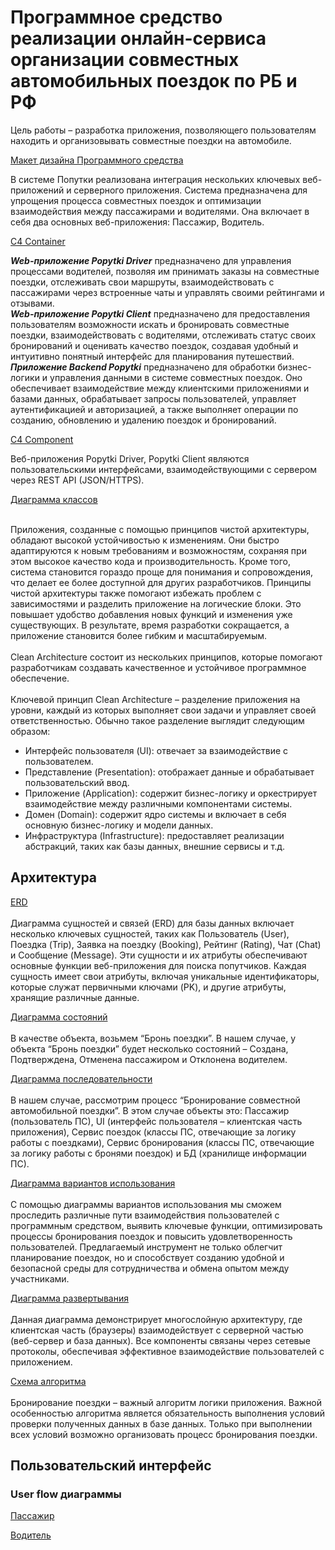 # Программное средство реализации онлайн-сервиса организации совместных автомобильных поездок по РБ и РФ
Цель работы – разработка приложения, позволяющего пользователям находить и организовывать совместные поездки на автомобиле.

[Макет дизайна Программного средства](https://www.figma.com/design/PQkgQu3JMsPId5t9dff724/%D0%94%D0%B8%D0%B7%D0%B0%D0%B9%D0%BD-%D0%B4%D0%B8%D0%BF%D0%BB%D0%BE%D0%BC?node-id=0-1&node-type=canvas&t=rwB2GEdUHnWTJIzY-0)

В системе Попутки реализована интеграция нескольких ключевых веб-приложений и серверного приложения. Система предназначена для упрощения процесса совместных поездок и оптимизации взаимодействия между пассажирами и водителями. Она включает в себя два основных веб-приложения: Пассажир, Водитель.

[C4 Container](https://github.com/iamlinss/poputki-server/blob/master/doc/C4%20-%20Container.jpg)

***Web-приложение Popytki Driver*** предназначено для управления процессами водителей, позволяя им принимать заказы на совместные поездки, отслеживать свои маршруты, взаимодействовать с пассажирами через встроенные чаты и управлять своими рейтингами и отзывами.<br />
***Web-приложение Popytki Client*** предназначено для предоставления пользователям возможности искать и бронировать совместные поездки, взаимодействовать с водителями, отслеживать статус своих бронирований и оценивать качество поездок, создавая удобный и интуитивно понятный интерфейс для планирования путешествий.<br />
***Приложение Backend Popytki*** предназначено для обработки бизнес-логики и управления данными в системе совместных поездок. Оно обеспечивает взаимодействие между клиентскими приложениями и базами данных, обрабатывает запросы пользователей, управляет аутентификацией и авторизацией, а также выполняет операции по созданию, обновлению и удалению поездок и бронирований.


[C4 Component](https://github.com/iamlinss/poputki-server/blob/master/doc/C4%20-%20Component.jpg)

Веб-приложения Popytki Driver, Popytki Client являются пользовательскими интерфейсами, взаимодействующими с сервером через REST API (JSON/HTTPS).

[Диаграмма классов](https://github.com/iamlinss/Popytki/blob/main/doc/class.png)

<br />Приложения, созданные с помощью принципов чистой архитектуры, обладают высокой устойчивостью к изменениям. Они быстро адаптируются к новым требованиям и возможностям, сохраняя при этом высокое качество кода и производительность. Кроме того, система становится гораздо проще для понимания и сопровождения, что делает ее более доступной для других разработчиков.
Принципы чистой архитектуры также помогают избежать проблем с зависимостями и разделить приложение на логические блоки. Это повышает удобство добавления новых функций и изменения уже существующих. В результате, время разработки сокращается, а приложение становится более гибким и масштабируемым.<br />
<br />Clean Architecture состоит из нескольких принципов, которые помогают разработчикам создавать качественное и устойчивое программное обеспечение.<br />
<br />Ключевой принцип Clean Architecture – разделение приложения на уровни, каждый из которых выполняет свои задачи и управляет своей ответственностью. Обычно такое разделение выглядит следующим образом:<br />
* Интерфейс пользователя (UI): отвечает за взаимодействие с пользователем.
* Представление (Presentation): отображает данные и обрабатывает пользовательский ввод.
* Приложение (Application): содержит бизнес-логику и оркестрирует взаимодействие между различными компонентами системы.
* Домен (Domain): содержит ядро системы и включает в себя основную бизнес-логику и модели данных.
* Инфраструктура (Infrastructure): предоставляет реализации абстракций, таких как базы данных, внешние сервисы и т.д.

## Архитектура

[ERD](https://github.com/iamlinss/Popytki/blob/main/doc/drawSQL-image-export-2024-10-02.png) <br />
<br />Диаграмма сущностей и связей (ERD) для базы данных включает несколько ключевых сущностей, таких как Пользователь (User), Поездка (Trip), Заявка на поездку (Booking), Рейтинг (Rating), Чат (Chat) и Сообщение (Message). Эти сущности и их атрибуты обеспечивают основные функции веб-приложения для поиска попутчиков.
Каждая сущность имеет свои атрибуты, включая уникальные идентификаторы, которые служат первичными ключами (PK), и другие атрибуты, хранящие различные данные.

[Диаграмма состояний](https://github.com/iamlinss/poputki-server/blob/master/doc/%D0%94%D0%B8%D0%B0%D0%B3%D1%80%D0%B0%D0%BC%D0%BC%D0%B0%20%D1%81%D0%BE%D1%81%D1%82%D0%BE%D1%8F%D0%BD%D0%B8%D0%B9.drawio.png) <br />
<br />В качестве объекта, возьмем “Бронь поездки”. В нашем случае, у объекта “Бронь поездки” будет несколько состояний – Создана, Подтверждена, Отменена пассажиром и Отклонена водителем.

[Диаграмма последовательности](https://github.com/iamlinss/poputki-server/blob/master/doc/%D0%94%D0%B8%D0%B0%D0%B3%D1%80%D0%B0%D0%BC%D0%BC%D0%B0%20%D0%BF%D0%BE%D1%81%D0%BB%D0%B5%D0%B4%D0%BE%D0%B2%D0%B0%D1%82%D0%B5%D0%BB%D1%8C%D0%BD%D0%BE%D1%81%D1%82%D0%B8.jpg) <br />
<br />В нашем случае, рассмотрим процесс “Бронирование совместной автомобильной поездки”. В этом случае объекты это: Пассажир (пользователь ПС), UI (интерфейс пользователя – клиентская часть приложения), Сервис поездок (классы ПС, отвечающие за логику работы с поездками), Сервис бронирования (классы ПС, отвечающие за логику работы с бронями поездок) и БД (хранилище информации ПС).

[Диаграмма вариантов использования](https://github.com/iamlinss/poputki-server/blob/master/doc/%D0%92%D0%B0%D1%80%D0%B8%D0%B0%D0%BD%D1%82%D0%BE%D0%B2%20%D0%B8%D1%81%D0%BF%D0%BE%D0%BB%D1%8C%D0%B7%D0%BE%D0%B2%D0%B0%D0%BD%D0%B8%D1%8F.drawio.png) <br />
<br />С помощью диаграммы вариантов использования мы сможем проследить различные пути взаимодействия пользователей с программным средством, выявить ключевые функции, оптимизировать процессы бронирования поездок и повысить удовлетворенность пользователей. Предлагаемый инструмент не только облегчит планирование поездок, но и способствует созданию удобной и безопасной среды для сотрудничества и обмена опытом между участниками.

[Диаграмма развертывания](https://github.com/iamlinss/poputki-server/blob/master/doc/%D0%94%D0%B8%D0%B0%D0%B3%D1%80%D0%B0%D0%BC%D0%BC%D0%B0%20%D1%80%D0%B0%D0%B7%D0%B2%D0%B5%D1%80%D1%82%D1%8B%D0%B2%D0%B0%D0%BD%D0%B8%D1%8F.jpg) <br />
<br />Данная диаграмма демонстрирует многослойную архитектуру, где клиентская часть (браузеры) взаимодействует с серверной частью (веб-сервер и база данных). Все компоненты связаны через сетевые протоколы, обеспечивая эффективное взаимодействие пользователей с приложением.

[Схема алгоритма](https://github.com/iamlinss/poputki-server/blob/master/doc/%D0%A1%D1%85%D0%B5%D0%BC%D0%B0%20%D0%B0%D0%BB%D0%B3%D0%BE%D1%80%D0%B8%D1%82%D0%BC%D0%B0.jpg) <br />
<br />Бронирование поездки – важный алгоритм логики приложения. Важной особенностью алгоритма является обязательность выполнения условий проверки полученных данных в базе данных. Только при выполнении всех условий возможно организовать процесс бронирования поездки. 

## Пользовательский интерфейс 
### User flow диаграммы

[Пассажир](https://github.com/iamlinss/Popytki/blob/main/doc/user%20flow%20(%D0%9F%D0%B0%D1%81%D1%81%D0%B0%D0%B6%D0%B8%D1%80).png)

[Водитель](https://github.com/iamlinss/Popytki/blob/main/doc/user%20flow%20(%D0%92%D0%BE%D0%B4%D0%B8%D1%82%D0%B5%D0%BB%D1%8C).png)

